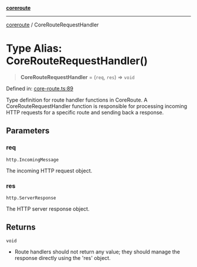 [**coreroute**](../README.md)

***

[coreroute](../globals.md) / CoreRouteRequestHandler

# Type Alias: CoreRouteRequestHandler()

> **CoreRouteRequestHandler** = (`req`, `res`) => `void`

Defined in: [core-route.ts:89](https://github.com/cmames/CoreRoute/blob/34fca531a4b922d9286707719d461be29f19fea2/src/core-route.ts#L89)

Type definition for route handler functions in CoreRoute.
A CoreRouteRequestHandler function is responsible for processing incoming HTTP requests
for a specific route and sending back a response.

## Parameters

### req

`http.IncomingMessage`

The incoming HTTP request object.

### res

`http.ServerResponse`

The HTTP server response object.

## Returns

`void`

- Route handlers should not return any value; they should manage the response directly using the 'res' object.

